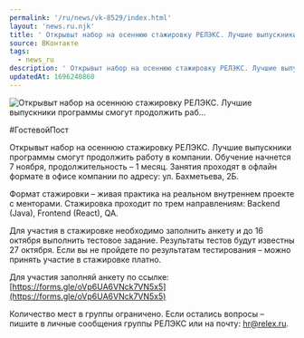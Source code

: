 ```yaml
---
permalink: '/ru/news/vk-8529/index.html'
layout: 'news.ru.njk'
title: ' Открывыт набор на осеннюю стажировку РЕЛЭКС. Лучшие выпускники программы смогут продолжить раб…'
source: ВКонтакте
tags:
  - news_ru
description: ' Открывыт набор на осеннюю стажировку РЕЛЭКС. Лучшие выпускники программы смогут продолжить раб…'
updatedAt: 1696240860
---
```

![ Открывыт набор на осеннюю стажировку РЕЛЭКС. Лучшие выпускники программы смогут продолжить раб…](https://sun1-84.userapi.com/impg/A55CkdkndwBLCRS9AqGs7NDyr8OmPtMVXk0deQ/AAGkA1Vl6Zc.jpg?size=1280x853&quality=96&sign=0e478bb24f3186f5473da5bf4c7db2b6&c_uniq_tag=WNOc8ATy0vN0oW6a4eKw-hziAeId_mvUOh2Ls3olmrk&type=album)

#ГостевойПост

Открывыт набор на осеннюю стажировку РЕЛЭКС. Лучшие выпускники программы смогут продолжить работу в компании. Обучение начнется 7 ноября, продолжительность – 1 месяц. Занятия проходят в офлайн формате в офисе компании по адресу: ул. Бахметьева, 2Б.

Формат стажировки – живая практика на реальном внутреннем проекте с менторами. Стажировка проходит по трем направлениям: Backend (Java), Frontend (React), QA.

Для участия в стажировке необходимо заполнить анкету и до 16 октября выполнить тестовое задание. Результаты тестов будут известны 27 октября. Если вы не пройдете по результатам тестирования – можно принять участие в стажировке платно.

Для участия заполняй анкету по ссылке: [https://forms.gle/oVp6UA6VNck7VN5x5](https://forms.gle/oVp6UA6VNck7VN5x5)

Количество мест в группы ограничено. Если остались вопросы – пишите в личные сообщения группы РЕЛЭКС или на почту: hr@relex.ru.
